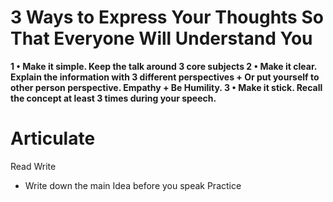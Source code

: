 # 3 Ways to Express Your Thoughts So That Everyone Will Understand You

**1 • Make it simple. Keep the talk around 3 core subjects
2 • Make it clear. Explain the information with 3 different perspectives
	+ Or put yourself to other person perspective. Empathy
	+ Be Humility.
3 • Make it stick. Recall the concept at least 3 times during your speech.**


# Articulate

Read 
Write 
- Write down the main Idea before you speak
Practice